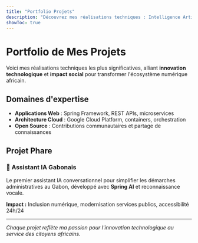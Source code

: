 ```yaml
---
title: "Portfolio Projets"
description: "Découvrez mes réalisations techniques : Intelligence Artificielle, Spring Framework et solutions innovantes pour l'Afrique"
showToc: true
---
```


# Portfolio de Mes Projets

Voici mes réalisations techniques les plus significatives, alliant **innovation technologique** et **impact social** pour transformer l'écosystème numérique africain.

## Domaines d'expertise

- **Applications Web** : Spring Framework, REST APIs, microservices
- **Architecture Cloud** : Google Cloud Platform, containers, orchestration
- **Open Source** : Contributions communautaires et partage de connaissances

##  **Projet Phare**

### 🤖 **Assistant IA Gabonais**
Le premier assistant IA conversationnel pour simplifier les démarches administratives au Gabon, développé avec **Spring AI** et reconnaissance vocale.

**Impact :** Inclusion numérique, modernisation services publics, accessibilité 24h/24

---

*Chaque projet reflète ma passion pour l'innovation technologique au service des citoyens africains.*
